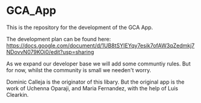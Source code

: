 # GCA_App

This is the repository for the development of the GCA App. 

The development plan can be found here:
https://docs.google.com/document/d/1UB8tSYIEYqy7esik7ofAW3qZedmkj7NDovvN079KOi0/edit?usp=sharing


As we expand our developer base we will add some communtiy rules. But for now, whilst the community is small we needen't worry. 

Dominic Calleja is the originator of this libary. But the original app is the work of Uchenna Oparaji, and Maria Fernandez, with the help of Luis Clearkin. 

